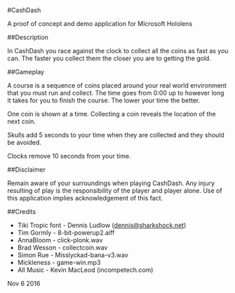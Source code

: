 #CashDash

A proof of concept and demo application for Microsoft Hololens


##Description

In CashDash you race against the clock to collect all the coins as fast as you can. The faster you collect them the closer you are to getting the gold.


##Gameplay

A course is a sequence of coins placed around your real world environment that you must run and collect. The time goes from 0:00 up to however long it takes for you to finish the course. The lower your time the better.


One coin is shown at a time. Collecting a coin reveals the location of the next coin.


Skulls add 5 seconds to your time when they are collected and they should be avoided.

Clocks remove 10 seconds from your time.

##Disclaimer

Remain aware of your surroundings when playing CashDash. Any injury resulting of play is the responsibility of the player and player alone. Use of this application implies acknowledgement of this fact.

##Credits

 * Tiki Tropic font - Dennis Ludlow (dennis@sharkshock.net)
 * Tim Gormly - 8-bit-powerup2.aiff
 * AnnaBloom - click-plonk.wav
 * Brad Wesson - collectcoin.wav
 * Simon Rue - Misslyckad-bana-v3.wav
 * Mickleness - game-win.mp3
 * All Music - Kevin MacLeod (incompetech.com)

Nov 6 2016
